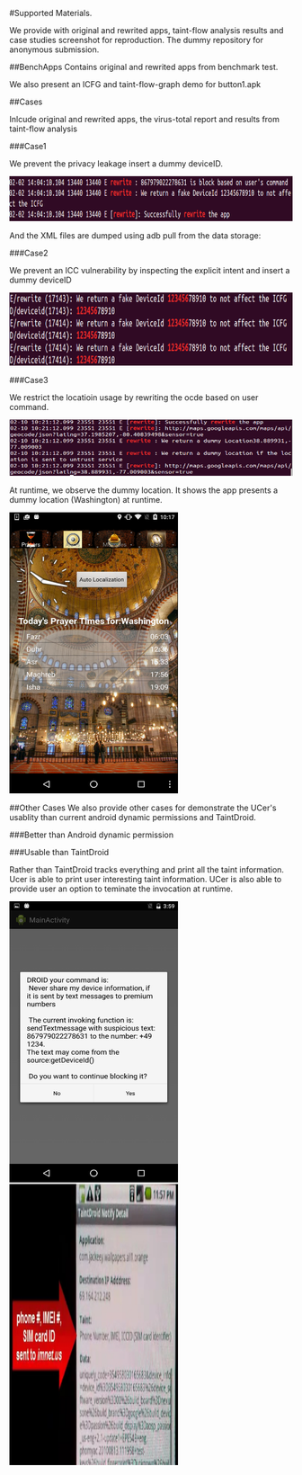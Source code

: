 #Supported Materials. 

We provide with original and rewrited apps, taint-flow analysis results and case studies screenshot for reproduction.
The dummy repository for anonymous submission.

##BenchApps
Contains original and rewrited apps from benchmark test.

We also present an ICFG and taint-flow-graph demo for button1.apk

##Cases

Inlcude original and rewrited apps, the virus-total report and results from taint-flow analysis

###Case1

We prevent the privacy leakage insert a dummy deviceID.

<img src="https://github.com/dummyForSubmission/supportedMaterials/blob/master/Case-proactive-privacy-protection/s1.png" height="80" width="700">

And the XML files are dumped using adb pull from the data storage:


###Case2

We prevent an ICC vulnerability by inspecting the explicit intent and insert a dummy deviceID

<img src="https://github.com/dummyForSubmission/supportedMaterials/blob/master/Case-mitigate-ICC/sc.png" height="130" width="700">



###Case3

We restrict the locatioin usage by rewriting the ocde based on user command.

<img src="https://github.com/dummyForSubmission/supportedMaterials/blob/master/Case-location-restriction/screen.png" height="100" width="700">

At runtime, we observe the dummy location. It shows the app presents a dummy location (Washington) at runtime.

<img src="https://github.com/dummyForSubmission/supportedMaterials/blob/master/Case-location-restriction/sc.png" height="500" width="300">


##Other Cases
We also provide other cases for demonstrate the UCer's usablity than current android dynamic permissions and TaintDroid.

###Better than Android dynamic permission

###Usable than TaintDroid

Rather than TaintDroid tracks everything and print all the taint information. Ucer is able to print user interesting taint information. UCer is also able to provide user an option to teminate the invocation at runtime. 

<img src="https://github.com/dummyForSubmission/supportedMaterials/blob/master/Case-others/outperformTainDroid.png" alt="UCer layout"  height="500" width="300"> <img src="https://github.com/dummyForSubmission/supportedMaterials/blob/master/Case-others/taintdroid.jpg" alt="TaintDroid layout"  height="500" width="300">

